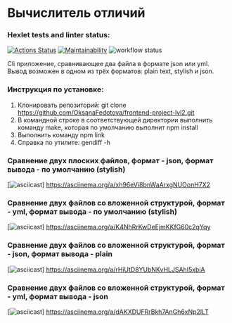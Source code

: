 # Вычислитель отличий 

### Hexlet tests and linter status:
[![Actions Status](https://github.com/OksanaFedotova/frontend-project-lvl2/workflows/hexlet-check/badge.svg)](https://github.com/OksanaFedotova/frontend-project-lvl2/actions)
[![Maintainability](https://api.codeclimate.com/v1/badges/a99a88d28ad37a79dbf6/maintainability)](https://codeclimate.com/github/codeclimate/codeclimate/maintainability)
![workflow status](https://github.com/OksanaFedotova/frontend-project-lvl2/actions/workflows/linter.yml/badge.svg)

Сli приложение, сравнивающее два файла в формате json или yml. Вывод возможен в одном из трёх форматов: plain text, stylish и json.

### Инструкция по установке: 

1. Клонировать репозиторий: git clone https://github.com/OksanaFedotova/frontend-project-lvl2.git
2. В командной строке в соответствующей директории выполнить команду make, которая по умолчанию выполнит npm install
3. Выполнить команду npm link
4. Справка по утилите: gendiff -h

### Сравнение двух плоских файлов, формат - json, формат вывода - по умолчанию (stylish)
[![asciicast](https://asciinema.org/a/xh96eVi8bnWaArxgNUOonH7X2.svg)] https://asciinema.org/a/xh96eVi8bnWaArxgNUOonH7X2

### Сравнение двух файлов со вложенной структурой, формат - yml, формат вывода - по умолчанию (stylish)
[![asciicast](https://asciinema.org/a/K4NhRrKwDeEjmKKfG60c2qYqy.svg)] https://asciinema.org/a/K4NhRrKwDeEjmKKfG60c2qYqy

### Сравнение двух файлов со вложенной структурой, формат - json, формат вывода - plain
[![asciicast](https://asciinema.org/a/rHiUtD8YUbNKvHLJSAhI5xbiA.svg)] https://asciinema.org/a/rHiUtD8YUbNKvHLJSAhI5xbiA

### Сравнение двух файлов со вложенной структурой, формат - yml, формат вывода - json
[![asciicast](https://asciinema.org/a/dAKXDUFRrBkh7AnGh6xNp2lLT.svg)] https://asciinema.org/a/dAKXDUFRrBkh7AnGh6xNp2lLT